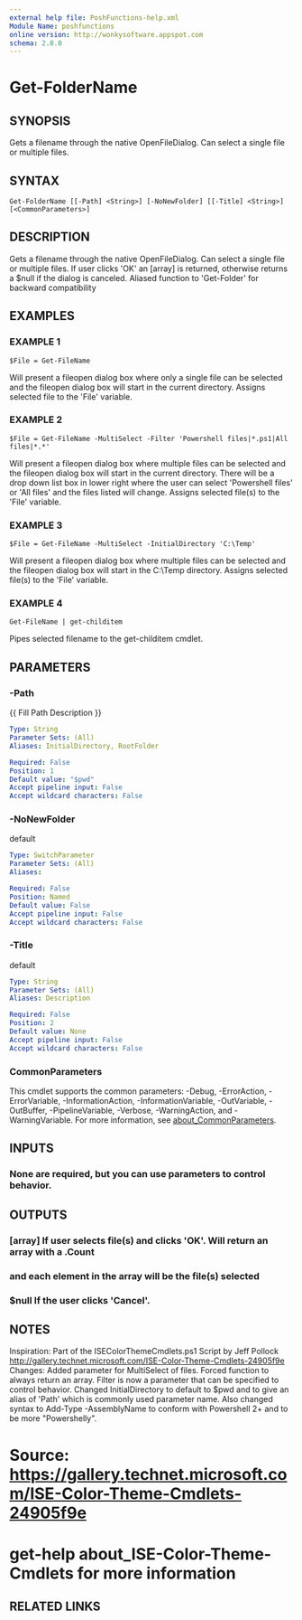 ```yaml
---
external help file: PoshFunctions-help.xml
Module Name: poshfunctions
online version: http://wonkysoftware.appspot.com
schema: 2.0.0
---
```


# Get-FolderName

## SYNOPSIS
Gets a filename through the native OpenFileDialog.
Can select a single file or multiple files.

## SYNTAX

```
Get-FolderName [[-Path] <String>] [-NoNewFolder] [[-Title] <String>] [<CommonParameters>]
```

## DESCRIPTION
Gets a filename through the native OpenFileDialog.
Can select a single file
or multiple files.
If user clicks 'OK' an \[array\] is returned, otherwise returns
a $null if the dialog is canceled.
Aliased function to 'Get-Folder' for backward compatibility

## EXAMPLES

### EXAMPLE 1
```
$File = Get-FileName
```

Will present a fileopen dialog box where only a single file can be selected and the fileopen
dialog box will start in the current directory.
Assigns selected file to the 'File' variable.

### EXAMPLE 2
```
$File = Get-FileName -MultiSelect -Filter 'Powershell files|*.ps1|All files|*.*'
```

Will present a fileopen dialog box where multiple files can be selected and the fileopen
dialog box will start in the current directory.
There will be a drop down list box in lower right
where the user can select 'Powershell files' or 'All files' and the files listed will change.
Assigns selected file(s) to the 'File' variable.

### EXAMPLE 3
```
$File = Get-FileName -MultiSelect -InitialDirectory 'C:\Temp'
```

Will present a fileopen dialog box where multiple files can be selected and the fileopen
dialog box will start in the C:\Temp directory.
Assigns selected file(s) to the 'File' variable.

### EXAMPLE 4
```
Get-FileName | get-childitem
```

Pipes selected filename to the get-childitem cmdlet.

## PARAMETERS

### -Path
{{ Fill Path Description }}

```yaml
Type: String
Parameter Sets: (All)
Aliases: InitialDirectory, RootFolder

Required: False
Position: 1
Default value: "$pwd"
Accept pipeline input: False
Accept wildcard characters: False
```

### -NoNewFolder
default

```yaml
Type: SwitchParameter
Parameter Sets: (All)
Aliases:

Required: False
Position: Named
Default value: False
Accept pipeline input: False
Accept wildcard characters: False
```

### -Title
default

```yaml
Type: String
Parameter Sets: (All)
Aliases: Description

Required: False
Position: 2
Default value: None
Accept pipeline input: False
Accept wildcard characters: False
```

### CommonParameters
This cmdlet supports the common parameters: -Debug, -ErrorAction, -ErrorVariable, -InformationAction, -InformationVariable, -OutVariable, -OutBuffer, -PipelineVariable, -Verbose, -WarningAction, and -WarningVariable. For more information, see [about_CommonParameters](http://go.microsoft.com/fwlink/?LinkID=113216).

## INPUTS

### None are required, but you can use parameters to control behavior.
## OUTPUTS

### [array]     If user selects file(s) and clicks 'OK'. Will return an array with a .Count
###             and each element in the array will be the file(s) selected
### $null       If the user clicks 'Cancel'.
## NOTES
Inspiration: Part of the ISEColorThemeCmdlets.ps1 Script by Jeff Pollock
            http://gallery.technet.microsoft.com/ISE-Color-Theme-Cmdlets-24905f9e
Changes:     Added parameter for MultiSelect of files.
Forced function to always return an array.
Filter is
            now a parameter that can be specified to control behavior.
Changed InitialDirectory to default
            to $pwd and to give an alias of 'Path' which is commonly used parameter name.
            Also changed syntax to Add-Type -AssemblyName to conform with
            Powershell 2+ and to be more "Powershelly".

# Source: https://gallery.technet.microsoft.com/ISE-Color-Theme-Cmdlets-24905f9e
# get-help about_ISE-Color-Theme-Cmdlets for more information

## RELATED LINKS
